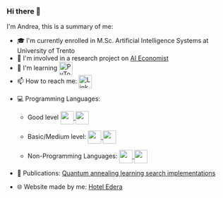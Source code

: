 ### Hi there 👋

I'm Andrea, this is a summary of me: 
- :mortar_board: I'm currently enrolled in M.Sc. Artificial Intelligence Systems at University of Trento
- :telescope: I'm involved in a research project on [AI Economist](https://www.salesforceairesearch.com/projects/the-ai-economist)
- :seedling: I'm learning <a href="https://www.pytorch.com/" target="_blank" rel="noreferrer"> 
  <img align="center" alt="PyTorch" src="https://cdn.icon-icons.com/icons2/2699/PNG/512/pytorch_logo_icon_170820.png" width="30px"/> 
  </a> 
- :mailbox: How to reach me: <a href="https://www.linkedin.com/in/andreabonomi984">
  <img align="center" alt="Linkedin" width="30px" src="https://cdn2.iconfinder.com/data/icons/social-media-2285/512/1_Linkedin_unofficial_colored_svg-256.png" />
</a>

- :computer: Programming Languages: 
    - Good level <a href="https://www.cplusplus.com/" target="_blank" rel="noreferrer"> <img align="center" src="https://cdn4.iconfinder.com/data/icons/logos-brands-in-colors/404/c_logo-256.png" width="30px"/> </a> <a href="https://www.python.com/" target="_blank" rel="noreferrer"> <img align="center" src="https://cdn4.iconfinder.com/data/icons/logos-and-brands/512/267_Python_logo-512.png" width="30px"/> </a> 
    
    - Basic/Medium level: <a href="https://www.javascript.com/" target="_blank" rel="noreferrer">  <img align="center" src="https://cdn-icons-png.flaticon.com/512/5968/5968292.png" width="30px"/> </a> <a href="https://learn.microsoft.com/en-US/dotnet/csharp/" target="_blank" rel="noreferrer"> <img align="center" src="https://cdn-icons-png.flaticon.com/512/6132/6132221.png" width="30px"/> </a> 
    
    - Non-Programming Languages: <a href="https://developer.mozilla.org/en-US/docs/Web/HTML" target="_blank" rel="noreferrer"> <img align="center" src="https://cdn-icons-png.flaticon.com/512/186/186320.png" width="30px"/> </a> <a href="https://developer.mozilla.org/en-US/docs/Web/CSS" target="_blank" rel="noreferrer"> <img align="center" src="https://cdn-icons-png.flaticon.com/512/186/186319.png" width="30px"/> </a> 

- :page_facing_up: Publications: [Quantum annealing learning search implementations](https://www.rintonpress.com/xxqic22/qic-22-34/0181-0208.pdf)

- :globe_with_meridians: Website made by me: [Hotel Edera](https://www.hotel-edera.it/)
